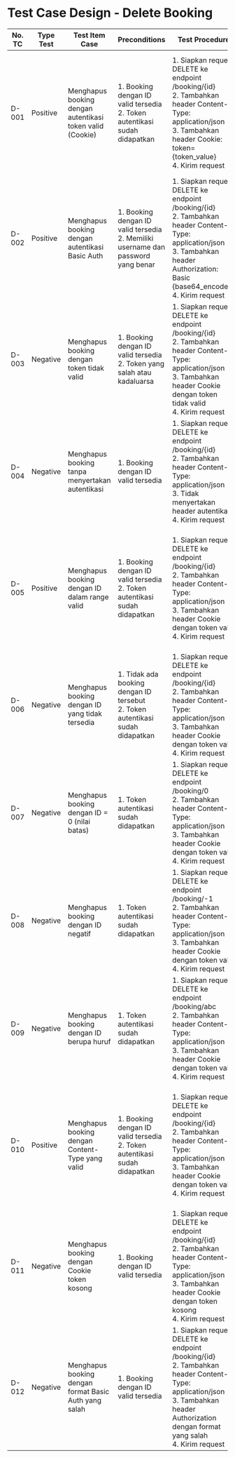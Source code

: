 # Test Case Design - Delete Booking

| No. TC | Type Test | Test Item Case | Preconditions | Test Procedure | Test Data | Expected Result | Actual Result | Result | Date | Report |
|---|---|---|---|---|---|---|---|---|---|---|
| D-001 | Positive | Menghapus booking dengan autentikasi token valid (Cookie) | 1. Booking dengan ID valid tersedia<br>2. Token autentikasi sudah didapatkan | 1. Siapkan request DELETE ke endpoint /booking/{id}<br>2. Tambahkan header Content-Type: application/json<br>3. Tambahkan header Cookie: token={token_value}<br>4. Kirim request | - URL: https://restful-booker.herokuapp.com/booking/1<br>- Method: DELETE<br>- Headers:<br>  * Content-Type: application/json<br>  * Cookie: token=abc123 | - Status Code: 201 Created<br>- Response Body: Tidak ada body<br>- Database: Booking dengan ID tersebut terhapus | - | - | - | - |
| D-002 | Positive | Menghapus booking dengan autentikasi Basic Auth | 1. Booking dengan ID valid tersedia<br>2. Memiliki username dan password yang benar | 1. Siapkan request DELETE ke endpoint /booking/{id}<br>2. Tambahkan header Content-Type: application/json<br>3. Tambahkan header Authorization: Basic {base64_encoded}<br>4. Kirim request | - URL: https://restful-booker.herokuapp.com/booking/1<br>- Method: DELETE<br>- Headers:<br>  * Content-Type: application/json<br>  * Authorization: Basic YWRtaW46cGFzc3dvcmQxMjM= | - Status Code: 201 Created<br>- Response Body: Tidak ada body<br>- Database: Booking dengan ID tersebut terhapus | - | - | - | - |
| D-003 | Negative | Menghapus booking dengan token tidak valid | 1. Booking dengan ID valid tersedia<br>2. Token yang salah atau kadaluarsa | 1. Siapkan request DELETE ke endpoint /booking/{id}<br>2. Tambahkan header Content-Type: application/json<br>3. Tambahkan header Cookie dengan token tidak valid<br>4. Kirim request | - URL: https://restful-booker.herokuapp.com/booking/1<br>- Method: DELETE<br>- Headers:<br>  * Content-Type: application/json<br>  * Cookie: token=invalid_token | - Status Code: 403 Forbidden<br>- Response Body: Error object<br>- Database: Tidak ada perubahan | - | - | - | - |
| D-004 | Negative | Menghapus booking tanpa menyertakan autentikasi | 1. Booking dengan ID valid tersedia | 1. Siapkan request DELETE ke endpoint /booking/{id}<br>2. Tambahkan header Content-Type: application/json<br>3. Tidak menyertakan header autentikasi<br>4. Kirim request | - URL: https://restful-booker.herokuapp.com/booking/1<br>- Method: DELETE<br>- Headers:<br>  * Content-Type: application/json | - Status Code: 403 Forbidden<br>- Response Body: Error object<br>- Database: Tidak ada perubahan | - | - | - | - |
| D-005 | Positive | Menghapus booking dengan ID dalam range valid | 1. Booking dengan ID valid tersedia<br>2. Token autentikasi sudah didapatkan | 1. Siapkan request DELETE ke endpoint /booking/{id}<br>2. Tambahkan header Content-Type: application/json<br>3. Tambahkan header Cookie dengan token valid<br>4. Kirim request | - URL: https://restful-booker.herokuapp.com/booking/5<br>- Method: DELETE<br>- Headers:<br>  * Content-Type: application/json<br>  * Cookie: token=abc123 | - Status Code: 201 Created<br>- Response Body: Tidak ada body<br>- Database: Booking dengan ID tersebut terhapus | - | - | - | - |
| D-006 | Negative | Menghapus booking dengan ID yang tidak tersedia | 1. Tidak ada booking dengan ID tersebut<br>2. Token autentikasi sudah didapatkan | 1. Siapkan request DELETE ke endpoint /booking/{id}<br>2. Tambahkan header Content-Type: application/json<br>3. Tambahkan header Cookie dengan token valid<br>4. Kirim request | - URL: https://restful-booker.herokuapp.com/booking/9999<br>- Method: DELETE<br>- Headers:<br>  * Content-Type: application/json<br>  * Cookie: token=abc123 | - Status Code: 404 Not Found<br>- Response Body: Error object<br>- Database: Tidak ada perubahan | - | - | - | - |
| D-007 | Negative | Menghapus booking dengan ID = 0 (nilai batas) | 1. Token autentikasi sudah didapatkan | 1. Siapkan request DELETE ke endpoint /booking/0<br>2. Tambahkan header Content-Type: application/json<br>3. Tambahkan header Cookie dengan token valid<br>4. Kirim request | - URL: https://restful-booker.herokuapp.com/booking/0<br>- Method: DELETE<br>- Headers:<br>  * Content-Type: application/json<br>  * Cookie: token=abc123 | - Status Code: 404 Not Found<br>- Response Body: Error object<br>- Database: Tidak ada perubahan | - | - | - | - |
| D-008 | Negative | Menghapus booking dengan ID negatif | 1. Token autentikasi sudah didapatkan | 1. Siapkan request DELETE ke endpoint /booking/-1<br>2. Tambahkan header Content-Type: application/json<br>3. Tambahkan header Cookie dengan token valid<br>4. Kirim request | - URL: https://restful-booker.herokuapp.com/booking/-1<br>- Method: DELETE<br>- Headers:<br>  * Content-Type: application/json<br>  * Cookie: token=abc123 | - Status Code: 404 Not Found<br>- Response Body: Error object<br>- Database: Tidak ada perubahan | - | - | - | - |
| D-009 | Negative | Menghapus booking dengan ID berupa huruf | 1. Token autentikasi sudah didapatkan | 1. Siapkan request DELETE ke endpoint /booking/abc<br>2. Tambahkan header Content-Type: application/json<br>3. Tambahkan header Cookie dengan token valid<br>4. Kirim request | - URL: https://restful-booker.herokuapp.com/booking/abc<br>- Method: DELETE<br>- Headers:<br>  * Content-Type: application/json<br>  * Cookie: token=abc123 | - Status Code: 404 Not Found<br>- Response Body: Error object<br>- Database: Tidak ada perubahan | - | - | - | - |
| D-010 | Positive | Menghapus booking dengan Content-Type yang valid | 1. Booking dengan ID valid tersedia<br>2. Token autentikasi sudah didapatkan | 1. Siapkan request DELETE ke endpoint /booking/{id}<br>2. Tambahkan header Content-Type: application/json<br>3. Tambahkan header Cookie dengan token valid<br>4. Kirim request | - URL: https://restful-booker.herokuapp.com/booking/1<br>- Method: DELETE<br>- Headers:<br>  * Content-Type: application/json<br>  * Cookie: token=abc123 | - Status Code: 201 Created<br>- Response Body: Tidak ada body<br>- Database: Booking dengan ID tersebut terhapus | - | - | - | - |
| D-011 | Negative | Menghapus booking dengan Cookie token kosong | 1. Booking dengan ID valid tersedia | 1. Siapkan request DELETE ke endpoint /booking/{id}<br>2. Tambahkan header Content-Type: application/json<br>3. Tambahkan header Cookie dengan token kosong<br>4. Kirim request | - URL: https://restful-booker.herokuapp.com/booking/1<br>- Method: DELETE<br>- Headers:<br>  * Content-Type: application/json<br>  * Cookie: token= | - Status Code: 403 Forbidden<br>- Response Body: Error object<br>- Database: Tidak ada perubahan | - | - | - | - |
| D-012 | Negative | Menghapus booking dengan format Basic Auth yang salah | 1. Booking dengan ID valid tersedia | 1. Siapkan request DELETE ke endpoint /booking/{id}<br>2. Tambahkan header Content-Type: application/json<br>3. Tambahkan header Authorization dengan format yang salah<br>4. Kirim request | - URL: https://restful-booker.herokuapp.com/booking/1<br>- Method: DELETE<br>- Headers:<br>  * Content-Type: application/json<br>  * Authorization: Basic invalid_format | - Status Code: 403 Forbidden<br>- Response Body: Error object<br>- Database: Tidak ada perubahan | - | - | - | - |
